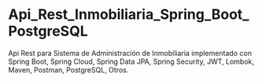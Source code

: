 # Api_Rest_Inmobiliaria_Spring_Boot_PostgreSQL
Api Rest para Sistema de Administración de Inmobiliaria implementado con Spring Boot, Spring Cloud, Spring Data JPA, Spring Security, JWT, Lombok, Maven, Postman, PostgreSQL, Otros.
